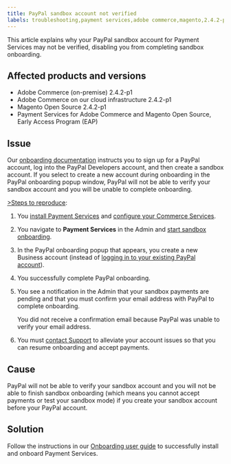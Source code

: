 ```yaml
---
title: PayPal sandbox account not verified
labels: troubleshooting,payment services,adobe commerce,magento,2.4.2-p1,paypal
---
```


This article explains why your PayPal sandbox account for Payment Services may not be verified, disabling you from completing sandbox onboarding.

## Affected products and versions

* Adobe Commerce (on-premise) 2.4.2-p1
* Adobe Commerce on our cloud infrastructure 2.4.2-p1
* Magento Open Source 2.4.2-p1
* Payment Services for Adobe Commerce and Magento Open Source, Early Access Program (EAP)

## Issue

Our [onboarding documentation](https://docs-beta.magento.com/user-guide/payment-services/onboard-payments.html) instructs you to sign up for a PayPal account, log into the PayPal Developers account, and then create a sandbox account. If you select to create a new account during onboarding in the PayPal onboarding popup window, PayPal will not be able to verify your sandbox account and you will be unable to complete onboarding.

<ins>>Steps to reproduce</ins>:

1. You [install Payment Services](https://devdocs-beta.magento.com/payment-services/install-payments.html) and [configure your Commerce Services](https://docs-beta.magento.com/user-guide/payment-services/onboard-payments.html#configure-commerce-services).
1. You navigate to **Payment Services** in the Admin and [start sandbox onboarding](https://docs-beta.magento.com/user-guide/payment-services/onboard-payments.html#enable-sandbox-testing).
1. In the PayPal onboarding popup that appears, you create a new Business account (instead of [logging in to your existing PayPal account](https://docs-beta.magento.com/user-guide/payment-services/onboard-payments.html#enable-sandbox-testing)).
1. You successfully complete PayPal onboarding.
1. You see a notification in the Admin that your sandbox payments are pending and that you must confirm your email address with PayPal to complete onboarding.

   You did not receive a confirmation email because PayPal was unable to verify your email address.

1. You must [contact Support](mailto:payment-services-support@adobe.com) to alleviate your account issues so that you can resume onboarding and accept payments.

## Cause

PayPal will not be able to verify your sandbox account and you will not be able to finish sandbox onboarding (which means you cannot accept payments or test your sandbox mode) if you create your sandbox account before your PayPal account.

## Solution

Follow the instructions in our [Onboarding user guide]((https://docs-beta.magento.com/user-guide/payment-services/onboard-payments.html)) to successfully install and onboard Payment Services.
